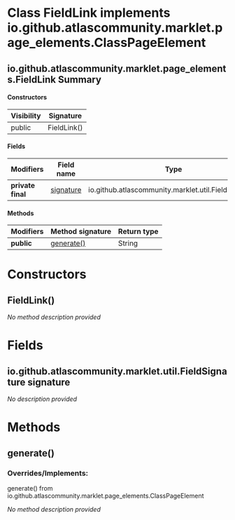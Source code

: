 Class FieldLink implements io.github.atlascommunity.marklet.page_elements.ClassPageElement
==========================================================================================


io.github.atlascommunity.marklet.page_elements.FieldLink Summary
-------
#### Constructors
| Visibility | Signature   |
| ---------- | ----------- |
| public     | FieldLink() |
#### Fields
| Modifiers         | Field name                                                              | Type                                                 |
| ----------------- | ----------------------------------------------------------------------- | ---------------------------------------------------- |
| **private final** | [signature](#iogithubatlascommunitymarkletutilfieldsignature-signature) | io.github.atlascommunity.marklet.util.FieldSignature |
#### Methods
| Modifiers  | Method signature        | Return type |
| ---------- | ----------------------- | ----------- |
| **public** | [generate()](#generate) | String      |

Constructors
============
FieldLink()
-----------
*No method description provided*


Fields
======
io.github.atlascommunity.marklet.util.FieldSignature signature
--------------------------------------------------------------
*No description provided*


Methods
=======
generate()
----------
### Overrides/Implements:
generate() from io.github.atlascommunity.marklet.page_elements.ClassPageElement

*No method description provided*


